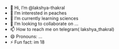 - 👋 Hi, I’m @lakshya-thakral
- 👀 I’m interested in peaches
- 🌱 I’m currently learning sciences
- 💞️ I’m looking to collaborate on ...
- 📫 How to reach me on telegram( lakshya_thakral)
- 😄 Pronouns: ...
- ⚡ Fun fact: im 18

<!---
lakshya-thakral/lakshya-thakral is a ✨ special ✨ repository because its `README.md` (this file) appears on your GitHub profile.
You can click the Preview link to take a look at your changes.
--->
